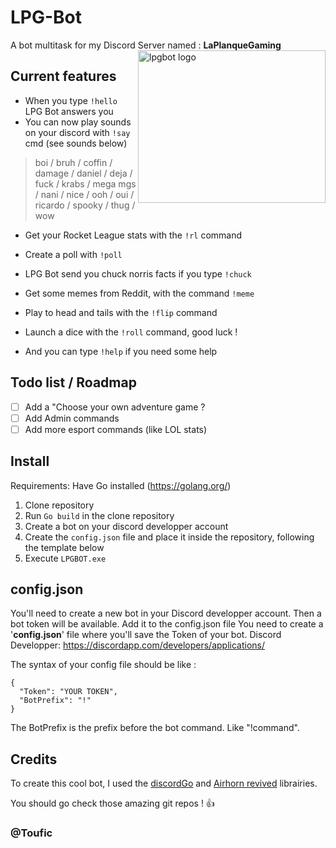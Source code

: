 # LPG-Bot
A bot multitask for my Discord Server named : **LaPlanqueGaming**
<img src="/LPG-Bot/config/LogoBot_alpha.png" alt="lpgbot logo" align="right" width="300" height="244"/>
## Current features

 - When you type `!hello` LPG Bot answers you
 - You can now play sounds on your discord with `!say` <sound> cmd (see sounds below)
 > boi / bruh / coffin / damage / daniel / deja / fuck / krabs / mega
 > mgs / nani / nice / ooh / oui / ricardo / spooky / thug / wow
 - Get your Rocket League stats with the `!rl` command
 - Create a poll with `!poll`
 - LPG Bot send you chuck norris facts if you type `!chuck`
 - Get some memes from Reddit, with the command `!meme`
 - Play to head and tails with the `!flip` command
 - Launch a dice with the `!roll` command, good luck !

 - And you can type `!help` if you need some help

 ## Todo list / Roadmap
- [ ] Add a "Choose your own adventure game ?
- [ ] Add Admin commands
- [ ] Add more esport commands (like LOL stats)

## Install
Requirements: Have Go installed (https://golang.org/)
1. Clone repository
2. Run `Go build` in the clone repository
3. Create a bot on your discord developper account
4. Create the `config.json` file and place it inside the repository, following the template below
5. Execute `LPGBOT.exe`

## config.json
You'll need to create a new bot in your Discord developper account.
Then a bot token will be available. Add it to the config.json file
You need to create a '**config.json**' file where you'll save the Token of your bot.
Discord Developper: https://discordapp.com/developers/applications/

The syntax of your config file should be like :

    {
      "Token": "YOUR TOKEN",
      "BotPrefix": "!"
    }


The BotPrefix is the prefix before the bot command. Like "!command".

## Credits
To create this cool bot, I used the [discordGo](https://github.com/bwmarrin/discordgo) and [Airhorn revived](https://github.com/jbmagination/airhornrevived) librairies.

You should go check those amazing git repos ! :+1:

### @Toufic 
